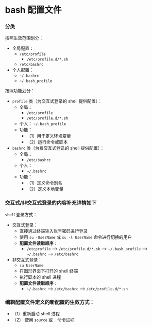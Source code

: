 # bash 配置文件

### 分类
按照生效范围划分：
- 全局配置：
  + `/etc/profile`
    + `/etc/profile.d/*.sh` 
  + `/etc/bashrc`
- 个人配置：
  + `~/.bashrc`
  + `~/.bash_profile`

按照功能划分：
- `profile` 类（为交互式登录的 shell 提供配置）：
  + 全局：
    + `/etc/profile` 
    + `/etc/profile.d/*.sh`
  + 个人： `~/.bash_profile` 
  + 功能：
    + （1）用于定义环境变量
    + （2）运行命令或脚本
- `bashrc` 类（为费交互式登录的 shell 提供配置）：
  + 全局：
    + `/etc/bashrc`
  + 个人：
    + `~/.bashrc`
  + 功能：
    + （1）定义命令别名
    + （2）定义本地变量

### 交互式/非交互式登录的内容补充详情如下

 `shell`登录方式：

- 交互式登录：
  + 直接通过终端输入账号密码进行登录
  + 使用 `su -UserName` 或 `su -l UserName` 命令进行切换的用户
  + **配置文件读取顺序 :**
    + `/etcprofile` --> `/etc/profile.d/*.sh` --> `~/.bash_profile` --> `~/.bashrc` --> `/etc/bashrc`
- 非交互式登录：
  +  `su UserName`
  +  在图形界面下打开的 shell 终端
  +  执行脚本的 shell 进程
  +  **配置文件读取顺序 :**
      + `~/.bashrc` --> `/etc/bashrc` --> `/etc/profile.d/*.sh`

### 编辑配置文件定义的新配置的生效方式：
- （1）重新启动 shell 进程
- （2） 使用 `source` 或 `.` 命令进程